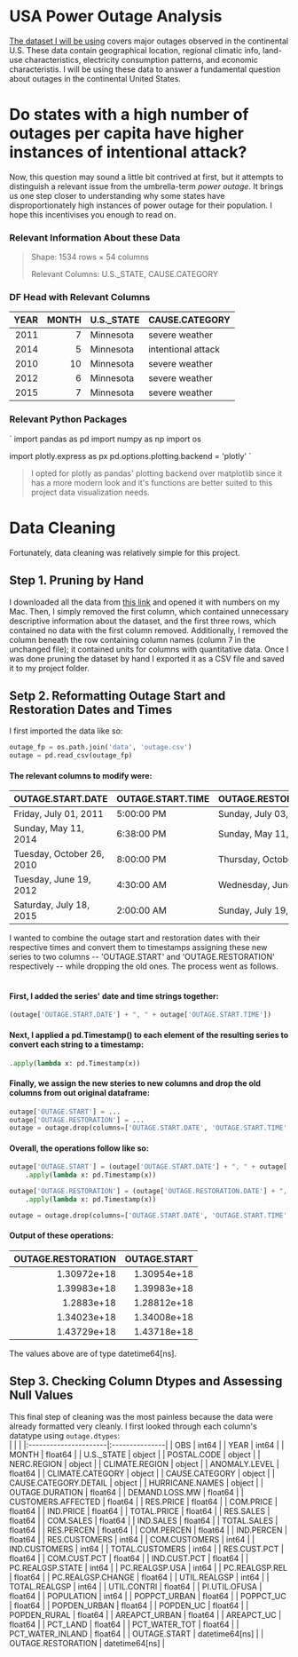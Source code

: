 # USA Power Outage Analysis
[The dataset I will be using](https://engineering.purdue.edu/LASCI/research-data/outages/outagerisks) covers major outages observed in the continental U.S. These data contain geographical location, regional climatic info, land-use characteristics, electricity consumption patterns, and economic characteristis. I will be using these data to answer a fundamental question about outages in the continental United States. 


# Do states with a high number of outages per capita have higher instances of intentional attack?
Now, this question may sound a little bit contrived at first, but it attempts to distinguish a relevant issue from the umbrella-term *power outage*. It brings us one step closer to understanding why some states have disproportionately high instances of power outage for their population. I hope this incentivises you enough to read on.


### Relevant Information About these Data
>
> Shape: 1534 rows × 54 columns
>
> Relevant Columns: U.S._STATE, CAUSE.CATEGORY
>


### DF Head with Relevant Columns
|   YEAR |   MONTH | U.S._STATE   | CAUSE.CATEGORY     |
|-------:|--------:|:-------------|:-------------------|
|   2011 |       7 | Minnesota    | severe weather     |
|   2014 |       5 | Minnesota    | intentional attack |
|   2010 |      10 | Minnesota    | severe weather     |
|   2012 |       6 | Minnesota    | severe weather     |
|   2015 |       7 | Minnesota    | severe weather     |
### Relevant Python Packages 
`
import pandas as pd
import numpy as np
import os

import plotly.express as px
pd.options.plotting.backend = 'plotly'
`
>
> I opted for plotly as pandas' plotting backend over matplotlib since it has a more modern look and it's functions are better suited to this project data visualization needs.
>  


# Data Cleaning
Fortunately, data cleaning was relatively simple for this project. 

## Step 1. Pruning by Hand 
I downloaded all the data from [this link](https://engineering.purdue.edu/LASCI/research-data/outages/outagerisks) and opened it with numbers on my Mac. Then, I simply removed the first column, which contained unnecessary descriptive information about the dataset, and the first three rows, which contained no data with the first column removed. Additionally, I removed the column beneath the row containing column names (column 7 in the unchanged file); it contained units for columns with quantitative data. Once I was done pruning the dataset by hand I exported it as a CSV file and saved it to my project folder. 


## Setp 2. Reformatting Outage Start and Restoration Dates and Times
I first imported the data like so:
```python
outage_fp = os.path.join('data', 'outage.csv')
outage = pd.read_csv(outage_fp)
```

#### The relevant columns to modify were: <br>
| OUTAGE.START.DATE         | OUTAGE.START.TIME   | OUTAGE.RESTORATION.DATE    | OUTAGE.RESTORATION.TIME   |
|:--------------------------|:--------------------|:---------------------------|:--------------------------|
| Friday, July 01, 2011     | 5:00:00 PM          | Sunday, July 03, 2011      | 8:00:00 PM                |
| Sunday, May 11, 2014      | 6:38:00 PM          | Sunday, May 11, 2014       | 6:39:00 PM                |
| Tuesday, October 26, 2010 | 8:00:00 PM          | Thursday, October 28, 2010 | 10:00:00 PM               |
| Tuesday, June 19, 2012    | 4:30:00 AM          | Wednesday, June 20, 2012   | 11:00:00 PM               |
| Saturday, July 18, 2015   | 2:00:00 AM          | Sunday, July 19, 2015      | 7:00:00 AM                |

I wanted to combine the outage start and restoration dates with their respective times and convert them to timestamps assigning these new series to two columns -- 'OUTAGE.START' and 'OUTAGE.RESTORATION' respectively -- while dropping the old ones. The process went as follows.<br><br>


#### First, I added the series' date and time strings together:
``` python
(outage['OUTAGE.START.DATE'] + ", " + outage['OUTAGE.START.TIME'])
```

#### Next, I applied a pd.Timestamp() to each element of the resulting series to convert each string to a timestamp:
```python
.apply(lambda x: pd.Timestamp(x))
```


#### Finally, we assign the new steries to new columns and drop the old columns from out original dataframe:
```python
outage['OUTAGE.START'] = ...
outage['OUTAGE.RESTORATION'] = ...
outage = outage.drop(columns=['OUTAGE.START.DATE', 'OUTAGE.START.TIME', 'OUTAGE.RESTORATION.DATE', 'OUTAGE.RESTORATION.TIME'])
```


#### Overall, the operations follow like so:
```python
outage['OUTAGE.START'] = (outage['OUTAGE.START.DATE'] + ", " + outage['OUTAGE.START.TIME']) \
    .apply(lambda x: pd.Timestamp(x))

outage['OUTAGE.RESTORATION'] = (outage['OUTAGE.RESTORATION.DATE'] + ", " + outage['OUTAGE.RESTORATION.TIME']) \
    .apply(lambda x: pd.Timestamp(x))

outage = outage.drop(columns=['OUTAGE.START.DATE', 'OUTAGE.START.TIME', 'OUTAGE.RESTORATION.DATE', 'OUTAGE.RESTORATION.TIME'])
```

#### Output of these operations:
|   OUTAGE.RESTORATION |   OUTAGE.START |
|---------------------:|---------------:|
|          1.30972e+18 |    1.30954e+18 |
|          1.39983e+18 |    1.39983e+18 |
|          1.2883e+18  |    1.28812e+18 |
|          1.34023e+18 |    1.34008e+18 |
|          1.43729e+18 |    1.43718e+18 |

The values above are of type datetime64[ns].





## Step 3. Checking Column Dtypes and Assessing Null Values
This final step of cleaning was the most painless because the data were already formatted very cleanly. I first looked through each column's datatype using `outage.dtypes`: <br>
|                       |                |
|:----------------------|:---------------|
| OBS                   | int64          |
| YEAR                  | int64          |
| MONTH                 | float64        |
| U.S._STATE            | object         |
| POSTAL.CODE           | object         |
| NERC.REGION           | object         |
| CLIMATE.REGION        | object         |
| ANOMALY.LEVEL         | float64        |
| CLIMATE.CATEGORY      | object         |
| CAUSE.CATEGORY        | object         |
| CAUSE.CATEGORY.DETAIL | object         |
| HURRICANE.NAMES       | object         |
| OUTAGE.DURATION       | float64        |
| DEMAND.LOSS.MW        | float64        |
| CUSTOMERS.AFFECTED    | float64        |
| RES.PRICE             | float64        |
| COM.PRICE             | float64        |
| IND.PRICE             | float64        |
| TOTAL.PRICE           | float64        |
| RES.SALES             | float64        |
| COM.SALES             | float64        |
| IND.SALES             | float64        |
| TOTAL.SALES           | float64        |
| RES.PERCEN            | float64        |
| COM.PERCEN            | float64        |
| IND.PERCEN            | float64        |
| RES.CUSTOMERS         | int64          |
| COM.CUSTOMERS         | int64          |
| IND.CUSTOMERS         | int64          |
| TOTAL.CUSTOMERS       | int64          |
| RES.CUST.PCT          | float64        |
| COM.CUST.PCT          | float64        |
| IND.CUST.PCT          | float64        |
| PC.REALGSP.STATE      | int64          |
| PC.REALGSP.USA        | int64          |
| PC.REALGSP.REL        | float64        |
| PC.REALGSP.CHANGE     | float64        |
| UTIL.REALGSP          | int64          |
| TOTAL.REALGSP         | int64          |
| UTIL.CONTRI           | float64        |
| PI.UTIL.OFUSA         | float64        |
| POPULATION            | int64          |
| POPPCT_URBAN          | float64        |
| POPPCT_UC             | float64        |
| POPDEN_URBAN          | float64        |
| POPDEN_UC             | float64        |
| POPDEN_RURAL          | float64        |
| AREAPCT_URBAN         | float64        |
| AREAPCT_UC            | float64        |
| PCT_LAND              | float64        |
| PCT_WATER_TOT         | float64        |
| PCT_WATER_INLAND      | float64        |
| OUTAGE.START          | datetime64[ns] |
| OUTAGE.RESTORATION    | datetime64[ns] |